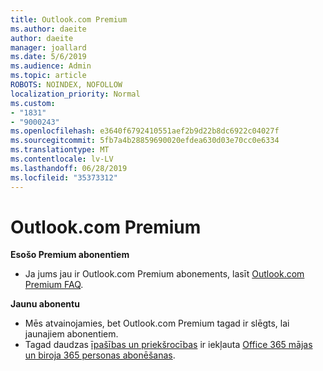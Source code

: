 ```yaml
---
title: Outlook.com Premium
ms.author: daeite
author: daeite
manager: joallard
ms.date: 5/6/2019
ms.audience: Admin
ms.topic: article
ROBOTS: NOINDEX, NOFOLLOW
localization_priority: Normal
ms.custom:
- "1831"
- "9000243"
ms.openlocfilehash: e3640f6792410551aef2b9d22b8dc6922c04027f
ms.sourcegitcommit: 5fb7a4b28859690020efdea630d03e70cc0e6334
ms.translationtype: MT
ms.contentlocale: lv-LV
ms.lasthandoff: 06/28/2019
ms.locfileid: "35373312"
---
```

# <a name="outlookcom-premium"></a>Outlook.com Premium

**Esošo Premium abonentiem**

- Ja jums jau ir Outlook.com Premium abonements, lasīt [Outlook.com Premium FAQ](https://support.office.com/article/cd5f03f6-1407-456a-9410-f8f24804746b).

**Jaunu abonentu**

- Mēs atvainojamies, bet Outlook.com Premium tagad ir slēgts, lai jaunajiem abonentiem.
- Tagad daudzas [īpašības un priekšrocības](https://support.office.com/article/78c6089c-7faf-44f5-82e2-efa9ebb921d2) ir iekļauta [Office 365 mājas un biroja 365 personas abonēšanas](https://go.microsoft.com/fwlink/?linkid=2017122).